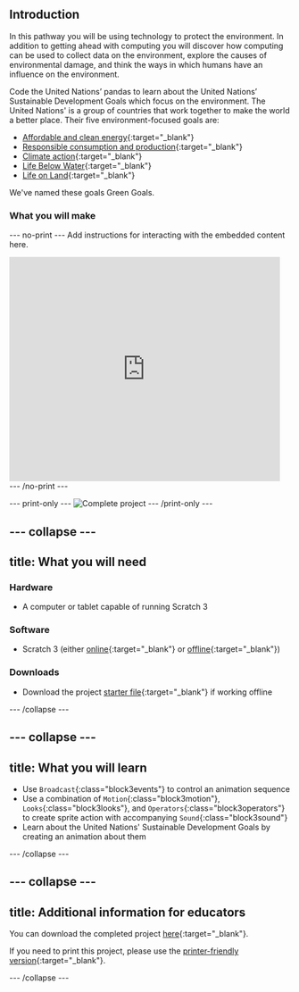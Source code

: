 ## Introduction

In this pathway you will be using technology to protect the environment. In addition to getting ahead with computing you will discover how computing can be used to collect data on the environment, explore the causes of environmental damage, and think the ways in which humans have an influence on the environment.

Code the United Nations’ pandas to learn about the United Nations’ Sustainable Development Goals which focus on the environment. The United Nations' is a group of countries that work together to make the world a better place. Their five environment-focused goals are:
+ [Affordable and clean energy](https://www.undp.org/content/undp/en/home/sustainable-development-goals/goal-7-affordable-and-clean-energy.html){:target="_blank"}
+ [Responsible consumption and production](https://www.undp.org/content/undp/en/home/sustainable-development-goals/goal-12-responsible-consumption-and-production.html){:target="_blank"}
+ [Climate action](https://www.undp.org/content/undp/en/home/sustainable-development-goals/goal-13-climate-action.html){:target="_blank"}
+ [Life Below Water](https://www.undp.org/content/undp/en/home/sustainable-development-goals/goal-14-life-below-water.html){:target="_blank"}
+ [Life on Land](https://www.undp.org/content/undp/en/home/sustainable-development-goals/goal-15-life-on-land.html){:target="_blank"}

We've named these goals Green Goals.

### What you will make

--- no-print ---
Add instructions for interacting with the embedded content here.

<div class="scratch-preview">
  <iframe allowtransparency="true" width="485" height="402" src="https://scratch.mit.edu/projects/embed/423884556/?autostart=false" frameborder="0"></iframe>
</div>
--- /no-print ---

--- print-only ---
![Complete project](images/showcase_static.png)
--- /print-only ---

--- collapse ---
---
title: What you will need
---
### Hardware

+ A computer or tablet capable of running Scratch 3

### Software

+ Scratch 3 (either [online](https://scratch.mit.edu/){:target="_blank"} or [offline](https://scratch.mit.edu/download){:target="_blank"})

### Downloads

+ Download the project [starter file](http://rpf.io/p/en/projectName-go){:target="_blank"} if working offline

--- /collapse ---

--- collapse ---
---
title: What you will learn
---

+ Use `Broadcast`{:class="block3events"} to control an animation sequence
+ Use a combination of `Motion`{:class="block3motion"}, `Looks`{:class="block3looks"}, and `Operators`{:class="block3operators"} to create sprite action with accompanying `Sound`{:class="block3sound"}
+ Learn about the United Nations' Sustainable Development Goals by creating an animation about them

--- /collapse ---

--- collapse ---
---
title: Additional information for educators
---

You can download the completed project [here](http://rpf.io/p/en/projectName-get){:target="_blank"}.

If you need to print this project, please use the [printer-friendly version](https://projects.raspberrypi.org/en/projects/projectName/print){:target="_blank"}.

--- /collapse ---
